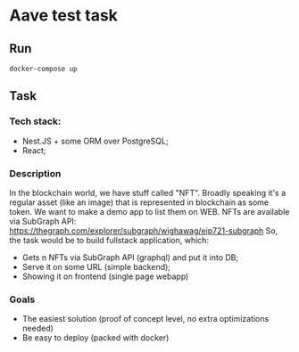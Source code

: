 # Aave test task

## Run

```
docker-compose up
```

## Task

### Tech stack:
- Nest.JS + some ORM over PostgreSQL;
- React;

### Description
In the blockchain world, we have stuff called "NFT". Broadly speaking it's a regular asset (like an image) that is represented in blockchain as some token.
We want to make a demo app to list them on WEB. NFTs are available via SubGraph API: https://thegraph.com/explorer/subgraph/wighawag/eip721-subgraph
So, the task would be to build fullstack application, which:
- Gets n NFTs via SubGraph API (graphql) and put it into DB;
- Serve it on some URL (simple backend);
- Showing it on frontend (single page webapp)

### Goals
- The easiest solution (proof of concept level, no extra optimizations needed)
- Be easy to deploy (packed with docker)
